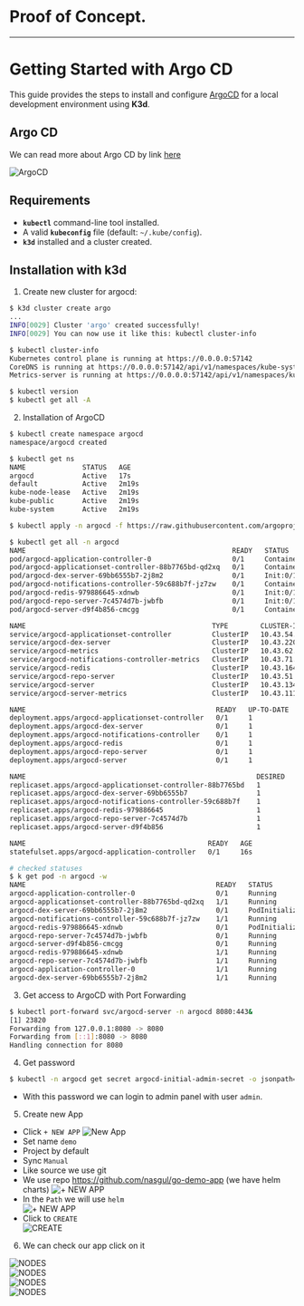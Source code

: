 # Proof of Concept.

-----

# Getting Started with Argo CD

This guide provides the steps to install and configure [ArgoCD](https://argo-cd.readthedocs.io/en/stable/) for a local development environment using **K3d**.

## Argo CD

We can read more about Argo CD by link [here](https://argo-cd.readthedocs.io/en/stable/)

![ArgoCD](./img/argocd_architecture.webp)  

## Requirements

  * **`kubectl`** command-line tool installed.
  * A valid **`kubeconfig`** file (default: `~/.kube/config`).
  * **`k3d`** installed and a cluster created.

## Installation with k3d

1. Create new cluster for argocd:  
```bash
$ k3d cluster create argo
... 
INFO[0029] Cluster 'argo' created successfully!         
INFO[0029] You can now use it like this: kubectl cluster-info
```

```bash
$ kubectl cluster-info
Kubernetes control plane is running at https://0.0.0.0:57142
CoreDNS is running at https://0.0.0.0:57142/api/v1/namespaces/kube-system/services/kube-dns:dns/proxy
Metrics-server is running at https://0.0.0.0:57142/api/v1/namespaces/kube-system/services/https:metrics-server:https/proxy

$ kubectl version
$ kubectl get all -A
```

2. Installation of ArgoCD 
    
```bash
$ kubectl create namespace argocd
namespace/argocd created

$ kubectl get ns
NAME              STATUS   AGE
argocd            Active   17s
default           Active   2m19s
kube-node-lease   Active   2m19s
kube-public       Active   2m19s
kube-system       Active   2m19s

$ kubectl apply -n argocd -f https://raw.githubusercontent.com/argoproj/argo-cd/stable/manifests/install.yaml

$ kubectl get all -n argocd
NAME                                                   READY   STATUS              RESTARTS   AGE
pod/argocd-application-controller-0                    0/1     ContainerCreating   0          16s
pod/argocd-applicationset-controller-88b7765bd-qd2xq   0/1     ContainerCreating   0          16s
pod/argocd-dex-server-69bb6555b7-2j8m2                 0/1     Init:0/1            0          16s
pod/argocd-notifications-controller-59c688b7f-jz7zw    0/1     ContainerCreating   0          16s
pod/argocd-redis-979886645-xdnwb                       0/1     Init:0/1            0          16s
pod/argocd-repo-server-7c4574d7b-jwbfb                 0/1     Init:0/1            0          16s
pod/argocd-server-d9f4b856-cmcgg                       0/1     ContainerCreating   0          16s

NAME                                              TYPE        CLUSTER-IP      EXTERNAL-IP   PORT(S)                      AGE
service/argocd-applicationset-controller          ClusterIP   10.43.54.172    <none>        7000/TCP,8080/TCP            17s
service/argocd-dex-server                         ClusterIP   10.43.220.82    <none>        5556/TCP,5557/TCP,5558/TCP   17s
service/argocd-metrics                            ClusterIP   10.43.62.125    <none>        8082/TCP                     17s
service/argocd-notifications-controller-metrics   ClusterIP   10.43.71.142    <none>        9001/TCP                     17s
service/argocd-redis                              ClusterIP   10.43.164.198   <none>        6379/TCP                     17s
service/argocd-repo-server                        ClusterIP   10.43.51.162    <none>        8081/TCP,8084/TCP            17s
service/argocd-server                             ClusterIP   10.43.134.61    <none>        80/TCP,443/TCP               16s
service/argocd-server-metrics                     ClusterIP   10.43.111.26    <none>        8083/TCP                     16s

NAME                                               READY   UP-TO-DATE   AVAILABLE   AGE
deployment.apps/argocd-applicationset-controller   0/1     1            0           16s
deployment.apps/argocd-dex-server                  0/1     1            0           16s
deployment.apps/argocd-notifications-controller    0/1     1            0           16s
deployment.apps/argocd-redis                       0/1     1            0           16s
deployment.apps/argocd-repo-server                 0/1     1            0           16s
deployment.apps/argocd-server                      0/1     1            0           16s

NAME                                                         DESIRED   CURRENT   READY   AGE
replicaset.apps/argocd-applicationset-controller-88b7765bd   1         1         0       16s
replicaset.apps/argocd-dex-server-69bb6555b7                 1         1         0       16s
replicaset.apps/argocd-notifications-controller-59c688b7f    1         1         0       16s
replicaset.apps/argocd-redis-979886645                       1         1         0       16s
replicaset.apps/argocd-repo-server-7c4574d7b                 1         1         0       16s
replicaset.apps/argocd-server-d9f4b856                       1         1         0       16s

NAME                                             READY   AGE
statefulset.apps/argocd-application-controller   0/1     16s

# checked statuses
$ k get pod -n argocd -w
NAME                                               READY   STATUS            RESTARTS   AGE
argocd-application-controller-0                    0/1     Running           0          36s
argocd-applicationset-controller-88b7765bd-qd2xq   1/1     Running           0          36s
argocd-dex-server-69bb6555b7-2j8m2                 0/1     PodInitializing   0          36s
argocd-notifications-controller-59c688b7f-jz7zw    1/1     Running           0          36s
argocd-redis-979886645-xdnwb                       0/1     PodInitializing   0          36s
argocd-repo-server-7c4574d7b-jwbfb                 0/1     Running           0          36s
argocd-server-d9f4b856-cmcgg                       0/1     Running           0          36s
argocd-redis-979886645-xdnwb                       1/1     Running           0          37s
argocd-repo-server-7c4574d7b-jwbfb                 1/1     Running           0          41s
argocd-application-controller-0                    1/1     Running           0          41s
argocd-dex-server-69bb6555b7-2j8m2                 1/1     Running           0          49s
```
3. Get access to ArgoCD with Port Forwarding 
```bash
$ kubectl port-forward svc/argocd-server -n argocd 8080:443&
[1] 23820
Forwarding from 127.0.0.1:8080 -> 8080
Forwarding from [::1]:8080 -> 8080
Handling connection for 8080
```

4. Get password

```bash               
$ kubectl -n argocd get secret argocd-initial-admin-secret -o jsonpath="{.data.password}"|base64 -d;echo
```
* With this password we can login to admin panel with user `admin`.


5. Create new App
- Click `+ NEW APP` 
![New App](img/image1.png)
- Set name `demo`
- Project by default
- Sync `Manual`
- Like source we use git
- We use repo https://github.com/nasgul/go-demo-app (we have helm charts)
![+ NEW APP](img/image2.png)  
- In the `Path` we will use `helm`  
![+ NEW APP](img/image3.png)  
- Click to `CREATE`  
![CREATE](img/image4.png)  

6. We can check our app click on it 

![NODES](img/image5.png)  
![NODES](img/image6.png)  
![NODES](img/image7.png)  
![NODES](img/image8.png)  

